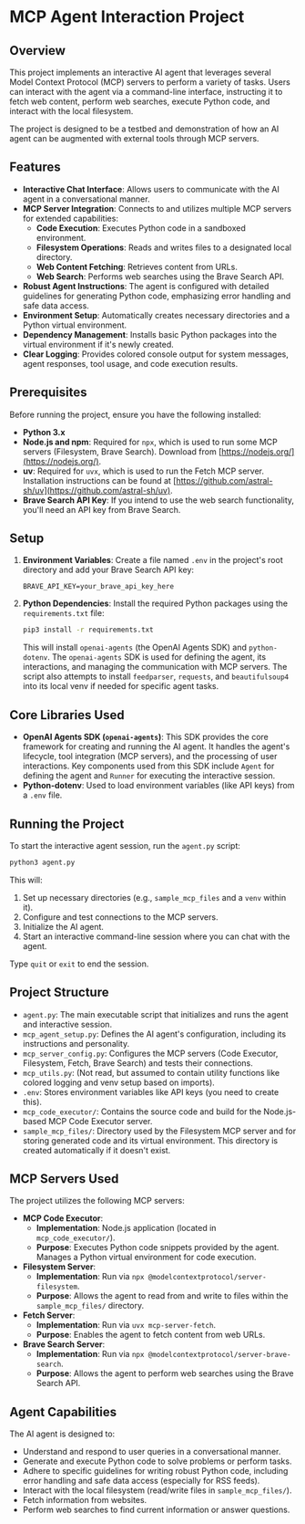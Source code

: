 # MCP Agent Interaction Project

## Overview

This project implements an interactive AI agent that leverages several Model Context Protocol (MCP) servers to perform a variety of tasks. Users can interact with the agent via a command-line interface, instructing it to fetch web content, perform web searches, execute Python code, and interact with the local filesystem.

The project is designed to be a testbed and demonstration of how an AI agent can be augmented with external tools through MCP servers.

## Features

*   **Interactive Chat Interface**: Allows users to communicate with the AI agent in a conversational manner.
*   **MCP Server Integration**: Connects to and utilizes multiple MCP servers for extended capabilities:
    *   **Code Execution**: Executes Python code in a sandboxed environment.
    *   **Filesystem Operations**: Reads and writes files to a designated local directory.
    *   **Web Content Fetching**: Retrieves content from URLs.
    *   **Web Search**: Performs web searches using the Brave Search API.
*   **Robust Agent Instructions**: The agent is configured with detailed guidelines for generating Python code, emphasizing error handling and safe data access.
*   **Environment Setup**: Automatically creates necessary directories and a Python virtual environment.
*   **Dependency Management**: Installs basic Python packages into the virtual environment if it's newly created.
*   **Clear Logging**: Provides colored console output for system messages, agent responses, tool usage, and code execution results.

## Prerequisites

Before running the project, ensure you have the following installed:

*   **Python 3.x**
*   **Node.js and npm**: Required for `npx`, which is used to run some MCP servers (Filesystem, Brave Search). Download from [https://nodejs.org/](https://nodejs.org/).
*   **uv**: Required for `uvx`, which is used to run the Fetch MCP server. Installation instructions can be found at [https://github.com/astral-sh/uv](https://github.com/astral-sh/uv).
*   **Brave Search API Key**: If you intend to use the web search functionality, you'll need an API key from Brave Search.

## Setup

1.  **Environment Variables**:
    Create a file named `.env` in the project's root directory and add your Brave Search API key:
    ```env
    BRAVE_API_KEY=your_brave_api_key_here
    ```

2.  **Python Dependencies**:
    Install the required Python packages using the `requirements.txt` file:
    ```bash
    pip3 install -r requirements.txt
    ```
    This will install `openai-agents` (the OpenAI Agents SDK) and `python-dotenv`.
    The `openai-agents` SDK is used for defining the agent, its interactions, and managing the communication with MCP servers.
    The script also attempts to install `feedparser`, `requests`, and `beautifulsoup4` into its local venv if needed for specific agent tasks.

## Core Libraries Used

*   **OpenAI Agents SDK (`openai-agents`)**: This SDK provides the core framework for creating and running the AI agent. It handles the agent's lifecycle, tool integration (MCP servers), and the processing of user interactions. Key components used from this SDK include `Agent` for defining the agent and `Runner` for executing the interactive session.
*   **Python-dotenv**: Used to load environment variables (like API keys) from a `.env` file.

## Running the Project

To start the interactive agent session, run the `agent.py` script:

```bash
python3 agent.py
```

This will:
1.  Set up necessary directories (e.g., `sample_mcp_files` and a `venv` within it).
2.  Configure and test connections to the MCP servers.
3.  Initialize the AI agent.
4.  Start an interactive command-line session where you can chat with the agent.

Type `quit` or `exit` to end the session.

## Project Structure

*   `agent.py`: The main executable script that initializes and runs the agent and interactive session.
*   `mcp_agent_setup.py`: Defines the AI agent's configuration, including its instructions and personality.
*   `mcp_server_config.py`: Configures the MCP servers (Code Executor, Filesystem, Fetch, Brave Search) and tests their connections.
*   `mcp_utils.py`: (Not read, but assumed to contain utility functions like colored logging and venv setup based on imports).
*   `.env`: Stores environment variables like API keys (you need to create this).
*   `mcp_code_executor/`: Contains the source code and build for the Node.js-based MCP Code Executor server.
*   `sample_mcp_files/`: Directory used by the Filesystem MCP server and for storing generated code and its virtual environment. This directory is created automatically if it doesn't exist.

## MCP Servers Used

The project utilizes the following MCP servers:

*   **MCP Code Executor**:
    *   **Implementation**: Node.js application (located in `mcp_code_executor/`).
    *   **Purpose**: Executes Python code snippets provided by the agent. Manages a Python virtual environment for code execution.
*   **Filesystem Server**:
    *   **Implementation**: Run via `npx @modelcontextprotocol/server-filesystem`.
    *   **Purpose**: Allows the agent to read from and write to files within the `sample_mcp_files/` directory.
*   **Fetch Server**:
    *   **Implementation**: Run via `uvx mcp-server-fetch`.
    *   **Purpose**: Enables the agent to fetch content from web URLs.
*   **Brave Search Server**:
    *   **Implementation**: Run via `npx @modelcontextprotocol/server-brave-search`.
    *   **Purpose**: Allows the agent to perform web searches using the Brave Search API.

## Agent Capabilities

The AI agent is designed to:

*   Understand and respond to user queries in a conversational manner.
*   Generate and execute Python code to solve problems or perform tasks.
*   Adhere to specific guidelines for writing robust Python code, including error handling and safe data access (especially for RSS feeds).
*   Interact with the local filesystem (read/write files in `sample_mcp_files/`).
*   Fetch information from websites.
*   Perform web searches to find current information or answer questions.
